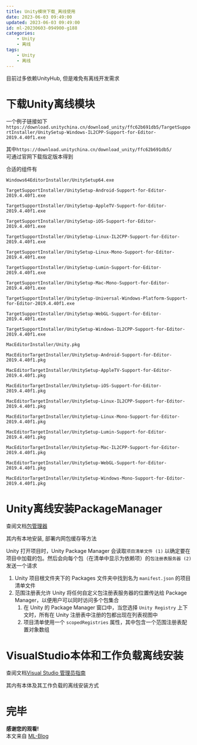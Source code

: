 ```yaml
---
title: Unity模块下载_离线使用
date: 2023-06-03 09:49:00
updated: 2023-06-03 09:49:00
id: ml-20230603-094900-g188
categories:
	- Unity
	- 离线
tags: 
	- Unity
	- 离线
---
```



目前过多依赖UnityHub, 但是难免有离线开发需求

<!--more-->


# 下载Unity离线模块

一个例子链接如下  
`https://download.unitychina.cn/download_unity/ffc62b691db5/TargetSupportInstaller/UnitySetup-Windows-IL2CPP-Support-for-Editor-2019.4.40f1.exe`

其中`https://download.unitychina.cn/download_unity/ffc62b691db5/`  
可通过官网下载指定版本得到

合适的组件有
```
Windows64EditorInstaller/UnitySetup64.exe

TargetSupportInstaller/UnitySetup-Android-Support-for-Editor-2019.4.40f1.exe

TargetSupportInstaller/UnitySetup-AppleTV-Support-for-Editor-2019.4.40f1.exe

TargetSupportInstaller/UnitySetup-iOS-Support-for-Editor-2019.4.40f1.exe

TargetSupportInstaller/UnitySetup-Linux-IL2CPP-Support-for-Editor-2019.4.40f1.exe

TargetSupportInstaller/UnitySetup-Linux-Mono-Support-for-Editor-2019.4.40f1.exe

TargetSupportInstaller/UnitySetup-Lumin-Support-for-Editor-2019.4.40f1.exe

TargetSupportInstaller/UnitySetup-Mac-Mono-Support-for-Editor-2019.4.40f1.exe

TargetSupportInstaller/UnitySetup-Universal-Windows-Platform-Support-for-Editor-2019.4.40f1.exe

TargetSupportInstaller/UnitySetup-WebGL-Support-for-Editor-2019.4.40f1.exe

TargetSupportInstaller/UnitySetup-Windows-IL2CPP-Support-for-Editor-2019.4.40f1.exe

MacEditorInstaller/Unity.pkg

MacEditorTargetInstaller/UnitySetup-Android-Support-for-Editor-2019.4.40f1.pkg

MacEditorTargetInstaller/UnitySetup-AppleTV-Support-for-Editor-2019.4.40f1.pkg

MacEditorTargetInstaller/UnitySetup-iOS-Support-for-Editor-2019.4.40f1.pkg

MacEditorTargetInstaller/UnitySetup-Linux-IL2CPP-Support-for-Editor-2019.4.40f1.pkg

MacEditorTargetInstaller/UnitySetup-Linux-Mono-Support-for-Editor-2019.4.40f1.pkg

MacEditorTargetInstaller/UnitySetup-Lumin-Support-for-Editor-2019.4.40f1.pkg

MacEditorTargetInstaller/UnitySetup-Mac-IL2CPP-Support-for-Editor-2019.4.40f1.pkg

MacEditorTargetInstaller/UnitySetup-WebGL-Support-for-Editor-2019.4.40f1.pkg

MacEditorTargetInstaller/UnitySetup-Windows-Mono-Support-for-Editor-2019.4.40f1.pkg
```

# Unity离线安装PackageManager

查阅文档[包管理器](https://docs.unity3d.com/cn/current/Manual/Packages.html)

其内有本地安装, 部署内网包缓存等方法

Unity 打开项目时，Unity Package Manager 会读取`项目清单文件 (1)` 以确定要在项目中加载的包。然后会向每个包（在清单中显示为依赖项）的`包注册表服务器 (2)` 发送一个请求

1.  Unity 项目根文件夹下的 Packages 文件夹中找到名为 `manifest.json` 的项目清单文件
2.  范围注册表允许 Unity 将任何自定义包注册表服务器的位置传达给 Package Manager，以便用户可以同时访问多个包集合
    1.  在 Unity 的 Package Manager 窗口中，当您选择 `Unity Registry` 上下文时，所有在 Unity 注册表中注册的包都出现在列表视图中
    2.  项目清单使用一个 `scopedRegistries` 属性，其中包含一个范围注册表配置对象数组

# VisualStudio本体和工作负载离线安装

查阅文档[Visual Studio 管理员指南](https://learn.microsoft.com/en-us/visualstudio/install/create-a-network-installation-of-visual-studio?view=vs-2022)

其内有本体及其工作负载的离线安装方式



# 完毕

**感谢您的观看!**  
本文来自 [ML-Blog][ML-Blog_Link]

<!-- 图片 -->

<!-- 链接 -->

<!-- 水印 -->
[ML-Blog_Link]:https://userminghaoli.github.io/ "我的博客"
